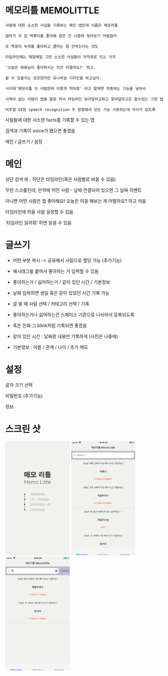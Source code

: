 # 메모리틀 MEMOLITTLE

```
사람에 대한 소소한 사실을 기록하는 메모 앱인데 이름은 메모리틀

엄마가 이 집 떡볶이를 좋아해 같은 건 나중에 찾아보기 어렵잖어

또 짝꿍이 녹차를 좋아하고 콜라는 잘 안먹는다는 것도

타임라인에는 매일매일 그런 소소한 사실들이 무직위로 뜨는 거지

'오늘은 뫄뫄님이 좋아하시는 이건 어떨까요?' 하고.

할 수 있을지는 모르겠지만 유니버설 디자인을 하고싶어.

시리에'메모리틀 이 사람한테 이렇게 적어줘' 라고 말하면 작동하는 기능을 넣어서

시력이 없는 사람이 앱을 말로 켜서 타임라인 읽어달라고하고 찾아달라고도 할수있는 그런 앱

비주얼 UI랑 speech recognition 두 방향에서 모든 기능 사용하는데 무리가 없도록

```


사람들에 대한 사소한 facts를 기록할 수 있는 앱

검색과 기록이 voice가 됐으면 좋겠음

메인 / 글쓰기 / 설정


# 메인
상단 검색 바 , 하단은 타임라인(혹은 사람별로 바꿀 수 있음)

무한 스크롤인데, 만약에 어떤 사람 - 날짜 연결되어 있으면 그 날짜 이벤트

아니면 어떤 사람은 뭘 좋아해요! 오늘은 이걸 해보는 게 어떨까요? 하고 띄움

타임라인에 띄울 사람 설정할 수 있음

‘타임라인 읽어줘’ 하면 읽을 수 있음


# 글쓰기
* 어떤 부분 복사 -> 공유해서 사람으로 할당 가능 (추가기능)

* 해시태그를 붙여서 좋아하는 거 입력할 수 있음

* 좋아하는거 / 싫어하는거 / 같이 있던 시간 / 기본정보

* 날짜 입력하면 생일 혹은 같이 있었던 시간 기록 가능

* 글 쓸 때 사람 선택 / 카테고리 선택 / 기록

* 좋아하는거나 싫어하는건 스페이스 기준으로 나뉘어서 등록되도록

* 혹은 진짜 그 blink처럼 기록되면 좋겠음

* 같이 있던 시간 : 날짜랑 내용만 기록하게 (사진은 나중에)

* 기본정보 : 이름 / 관계 / 나이 / 추가 메모


# 설정
글자 크기 선택

비밀번호 (추가기능)

정보

# 스크린 샷

<img src="screenshots/Mettle.png" alt="런칭화면" width= "40%" />


<img src="screenshots/screenshot.png" alt="메인화면" width= "40%" />


<img src="screenshots/screenshot2.png" alt="검색화면" width= "40%" />
